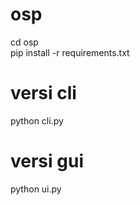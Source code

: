 # osp

cd osp
<br>
pip install -r requirements.txt

# versi cli
python cli.py

# versi gui
python ui.py

